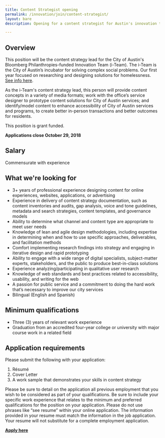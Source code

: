```yaml
---
title: Content Strategist opening
permalink: /innovation/join/content-strategist/
layout: bare
description: Opening for a content strategist for Austin's innovation team. 

---
```

## Overview

This position will be the content strategy lead for the City of Austin's Bloomberg Philanthropies-funded Innovation Team (i-Team). The i-Team is the City of Austin’s incubator for solving complex social problems. Our first year focused on researching and designing solutions for homelessness. [See info here](https://www.bloomberg.org/program/government-innovation/innovation-teams/).

As the i-Team's content strategy lead, this person will provide content concepts in a variety of media formats; work with the office’s service designer to prototype content solutions for City of Austin services; and identify/model content to enhance accessibility of City of Austin services and programs, to create better in-person transactions and better outcomes for residents.

This position is grant funded.

**Applications close October 29, 2018**

## Salary		

Commensurate with experience

## What we're looking for

- 3+ years of professional experience designing content for online experiences, websites, applications, or advertising
- Experience in delivery of content strategy documentation, such as content inventories and audits, gap analysis, voice and tone guidelines, metadata and search strategies, content templates, and governance models
- Ability to determine what channel and content type are appropriate to meet user needs
- Knowledge of lean and agile design methodologies, including expertise in determining when and how to use specific approaches, deliverables, and facilitation methods
- Comfort implementing research findings into strategy and engaging in iterative design and rapid prototyping
- Ability to engage with a wide range of digital specialists, subject-matter experts, stakeholders, and the public to produce best-in-class solutions
- Experience analyzing/participating in qualitative user research
- Knowledge of web standards and best practices related to accessibility, usability, and writing for the web
- A passion for public service and a commitment to doing the hard work that’s necessary to improve our city services
- Bilingual (English and Spanish)

## Minimum qualifications		

- Three (3) years of relevant work experience
- Graduation from an accredited four-year college or university with major course work in a related field

## Application requirements

Please submit the following with your application:
1. Résumé 
2. Cover Letter
3. A work sample that demonstrates your skills in content strategy

Please be sure to detail on the application all previous employment that you wish to be considered as part of your qualifications. Be sure to include your specific work experience that relates to the minimum and preferred qualifications for the position on your application. Please do not use phrases like “see resume” within your online application. The information provided in your resume must match the information in the job application. Your resume will not substitute for a complete employment application. 

**[Apply here](https://www.austincityjobs.org/postings/70767)**
